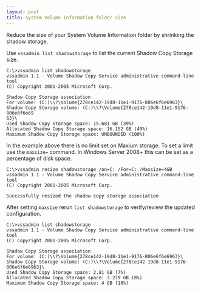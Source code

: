 ```yaml
---
layout: post
title: System Volume Information folder size
---
```


Reduce the size of your System Volume Information folder by shrinking the shadow storage.

Use `vssadmin list shadowstorage` to list the current Shadow Copy Storage size.

```
C:\>vssadmin list shadowstorage
vssadmin 1.1 - Volume Shadow Copy Service administrative command-line tool
(C) Copyright 2001-2005 Microsoft Corp.

Shadow Copy Storage association
For volume: (C:)\\?\Volume{278ce142-19d8-11e1-9176-806e6f6e6963}\
Shadow Copy Storage volume: (C:)\\?\Volume{278ce142-19d8-11e1-9176-806e6f6e69
63}\
Used Shadow Copy Storage space: 15.681 GB (39%)
Allocated Shadow Copy Storage space: 16.152 GB (40%)
Maximum Shadow Copy Storage space: UNBOUNDED (100%)
```

In the example above there is no limit set on Maxium storage.
To set a limit use the `maxsize=` command. In Windows Server 2008+ this can be set as a percentage of disk space.

```
C:\>vssadmin resize shadowstorage /on=C: /For=C: /Maxsize=4GB
vssadmin 1.1 - Volume Shadow Copy Service administrative command-line tool
(C) Copyright 2001-2005 Microsoft Corp.

Successfully resized the shadow copy storage association
```

After setting `maxsize` rerun `list shadowstorage` to verify/review the updated configuration.

```
C:\>vssadmin list shadowstorage
vssadmin 1.1 - Volume Shadow Copy Service administrative command-line tool
(C) Copyright 2001-2005 Microsoft Corp.

Shadow Copy Storage association
For volume: (C:)\\?\Volume{278ce142-19d8-11e1-9176-806e6f6e6963}\
Shadow Copy Storage volume: (C:)\\?\Volume{278ce142-19d8-11e1-9176-806e6f6e6963}\
Used Shadow Copy Storage space: 2.81 GB (7%)
Allocated Shadow Copy Storage space: 3.279 GB (8%)
Maximum Shadow Copy Storage space: 4 GB (10%)
```
